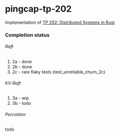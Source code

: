 # pingcap-tp-202
Implementation of [TP 202: Distributed Systems in Rust](https://github.com/pingcap/talent-plan/tree/master/courses/dss)

### Completion status

###### Raft
1. 2a - done
2. 2b - done
3. 2c - rare flaky tests (test_unreliable_churn_2c)

###### KV-Raft
1. 3a - wip
2. 3b - todo

###### Percolator
todo
 

